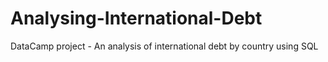 # Analysing-International-Debt
DataCamp project - An analysis of international debt by country using SQL
